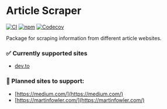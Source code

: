 # Article Scraper

[![CI](https://github.com/brombaut/article-scraper/actions/workflows/build_and_test.yml/badge.svg)](https://github.com/brombaut/article-scraper/actions/workflows/build_and_test.yml)
[![npm](https://img.shields.io/npm/v/article_scraper)](https://www.npmjs.com/package/article_scraper)
[![Codecov](https://img.shields.io/codecov/c/github/brombaut/article-scraper)](https://app.codecov.io/gh/brombaut/article-scraper)

Package for scraping information from different article websites.

### ✅ Currently supported sites

- [dev.to](https://dev.to/)

### 🚧 Planned sites to support:

- [https://medium.com/](https://medium.com/)
- [https://martinfowler.com/](https://martinfowler.com/)
